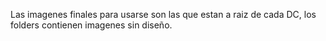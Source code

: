 Las imagenes finales para usarse son las que estan a raiz de cada DC, los folders contienen imagenes sin diseño.

